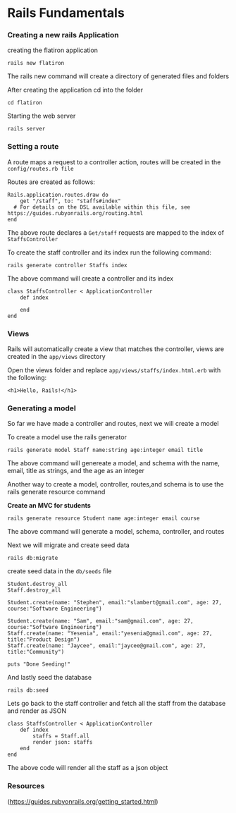 # **Rails Fundamentals**

### **Creating a new rails Application**

creating the flatiron application

```
rails new flatiron
```
The rails new command will create a directory of generated files and folders

After creating the application cd into the folder 
```
cd flatiron
```

Starting the web server

```
rails server
```

### **Setting a route**

A route maps a request to a controller action, routes will be created in the  ```config/routes.rb file```

Routes are created as follows:
```
Rails.application.routes.draw do
    get "/staff", to: "staffs#index"
  # For details on the DSL available within this file, see https://guides.rubyonrails.org/routing.html
end
```

The above route declares a ```Get/staff``` requests are mapped to the index of ```StaffsController```

To create the staff controller and its index run the following command:
```
rails generate controller Staffs index 
```

The above command will create a controller and its index 
```
class StaffsController < ApplicationController
    def index

    end
end
```

### **Views**

Rails will automatically create a view that matches the controller, views are created in the ```app/views``` directory

Open the views folder and replace ```app/views/staffs/index.html.erb``` with the following:

```
<h1>Hello, Rails!</h1>
```

### **Generating a model**

So far we have made a controller and routes, next we will create a model

To create a model use the rails generator 

```
rails generate model Staff name:string age:integer email title
```

The above command will genereate a model, and schema with the name, email, title as strings, and the age as an integer


Another way to create a model, controller, routes,and schema is to use the rails generate resource command 

**Create an MVC for students**

```
rails generate resource Student name age:integer email course
```

The above command will generate a model, schema, controller, and routes

Next we will migrate and create seed data

```
rails db:migrate
```

create seed data in the ```db/seeds``` file

```
Student.destroy_all
Staff.destroy_all

Student.create(name: "Stephen", email:"slambert@gmail.com", age: 27, course:"Software Engineering")

Student.create(name: "Sam", email:"sam@gmail.com", age: 27, course:"Software Engineering")
Staff.create(name: "Yesenia", email:"yesenia@gmail.com", age: 27, title:"Product Design")
Staff.create(name: "Jaycee", email:"jaycee@gmail.com", age: 27, title:"Community")

puts "Done Seeding!"
```

And lastly seed the database

```
rails db:seed
```

Lets go back to the staff controller and fetch all the staff from the database and render as JSON

```
class StaffsController < ApplicationController
    def index
        staffs = Staff.all
        render json: staffs
    end
end
```

 The above code will render all the staff as a json object

 ### **Resources**

(https://guides.rubyonrails.org/getting_started.html)














